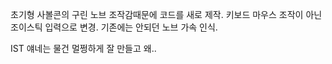 초기형 사볼콘의 구린 노브 조작감때문에 코드를 새로 제작.
키보드 마우스 조작이 아닌 조이스틱 입력으로 변경.
기존에는 안되던 노브 가속 인식.

IST 얘네는 물건 멀쩡하게 잘 만들고 왜..

